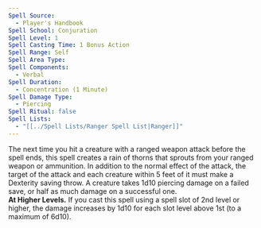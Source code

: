 ```yaml
---
Spell Source:
  - Player's Handbook
Spell School: Conjuration
Spell Level: 1
Spell Casting Time: 1 Bonus Action
Spell Range: Self
Spell Area Type: 
Spell Components:
  - Verbal
Spell Duration:
  - Concentration (1 Minute)
Spell Damage Type:
  - Piercing
Spell Ritual: false
Spell Lists:
  - "[[../Spell Lists/Ranger Spell List|Ranger]]"
---
```


The next time you hit a creature with a ranged weapon attack before the spell ends, this spell creates a rain of thorns that sprouts from your ranged weapon or ammunition. In addition to the normal effect of the attack, the target of the attack and each creature within 5 feet of it must make a Dexterity saving throw. A creature takes 1d10 piercing damage on a failed save, or half as much damage on a successful one.  
**At Higher Levels.**  If you cast this spell using a spell slot of 2nd level or higher, the damage increases by 1d10 for each slot level above 1st (to a maximum of 6d10).
